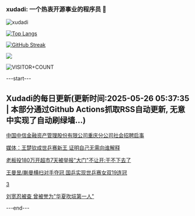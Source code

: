 ### xudadi: 一个热衷开源事业的程序员 👋

![xudadi](https://github-readme-stats-git-masterorgs-github-readme-stats-team.vercel.app/api?username=xudadi)

[![Top Langs](https://github-readme-stats.vercel.app/api/top-langs/?username=xudadi)](https://github.com/anuraghazra/github-readme-stats)

[![GitHub Streak](https://streak-stats.demolab.com?user=xudadi&locale=zh_Hans)](https://git.io/streak-stats)

![](https://raw.githubusercontent.com/xudadi/xudadi/main/assets/github-contribution-grid-snake.svg)

![VISITOR+COUNT](https://komarev.com/ghpvc/?username=xudadi&label=VISITOR+COUNT)


---start---

## Xudadi的每日更新(更新时间:2025-05-26 05:37:35 | 本部分通过Github Actions抓取RSS自动更新, 无意中实现了自动刷绿墙...)

[中国中信金融资产管理股份有限公司重庆分公司社会招聘启事](https://www.gongkaoleida.com/article/2416341)

[媒体：王楚钦成世乒赛新王 证明自己无需向谁解释](https://m.163.com/news/article/K0EEOLEH055040N3.html)

[老板投180万开超市7天被举报"大门"不让开:干不下去了](https://m.163.com/news/article/K0BURKMN0534P59R.html)

[王曼昱/蒯曼横扫对手夺冠 国乒实现世乒赛女双19连冠](https://m.163.com/news/article/K0EGDE2R0514R9P4.html)

[3](https://m.163.com/touch/news/sub/domestic)

[刘宽忍被查 曾被誉为"华夏吹埙第一人"](https://m.163.com/news/article/K0E944JM0530JPVV.html)

---end---
